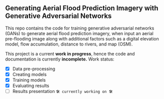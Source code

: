## Generating Aerial Flood Prediction Imagery with Generative Adversarial Networks

This repo contains the code for training generative adversarial networks (GANs) to generate aerial flood prediction imagery, when input an aerial pre-flooding image along with additional factors such as a digital elevation model, flow accumulation, distance to rivers, and map (OSM). 

This project is a current **work in progress**, hence the code and documentation is currently **incomplete.** Work status:  
- [x] Data pre-processing  
- [x] Creating models 
- [x] Training models 
- [x] Evaluating results 
- [ ] Results presentation ``🛠️ currently working on 🛠️`` 

